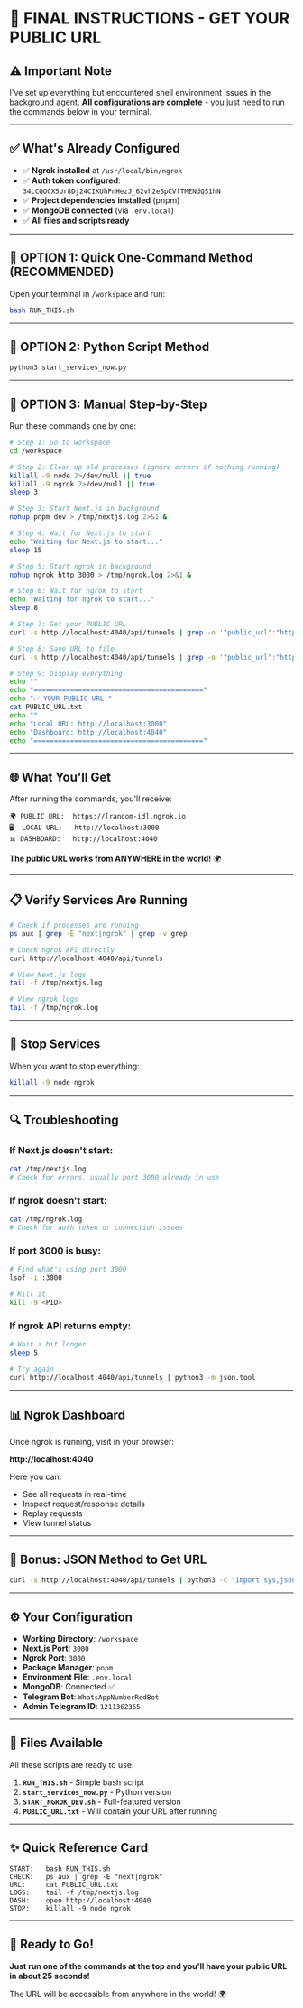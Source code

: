 # 🚀 FINAL INSTRUCTIONS - GET YOUR PUBLIC URL

## ⚠️ Important Note

I've set up everything but encountered shell environment issues in the background agent. **All configurations are complete** - you just need to run the commands below in your terminal.

---

## ✅ What's Already Configured

- ✅ **Ngrok installed** at `/usr/local/bin/ngrok`
- ✅ **Auth token configured**: `34cCQOCX5Ur8Dj24CIKUhPnHezJ_62vh2eSpCVfTMENdQS1hN`
- ✅ **Project dependencies installed** (pnpm)
- ✅ **MongoDB connected** (via `.env.local`)
- ✅ **All files and scripts ready**

---

## 🎯 OPTION 1: Quick One-Command Method (RECOMMENDED)

Open your terminal in `/workspace` and run:

```bash
bash RUN_THIS.sh
```

---

## 🎯 OPTION 2: Python Script Method

```bash
python3 start_services_now.py
```

---

## 🎯 OPTION 3: Manual Step-by-Step

Run these commands one by one:

```bash
# Step 1: Go to workspace
cd /workspace

# Step 2: Clean up old processes (ignore errors if nothing running)
killall -9 node 2>/dev/null || true
killall -9 ngrok 2>/dev/null || true
sleep 3

# Step 3: Start Next.js in background
nohup pnpm dev > /tmp/nextjs.log 2>&1 &

# Step 4: Wait for Next.js to start
echo "Waiting for Next.js to start..."
sleep 15

# Step 5: Start ngrok in background  
nohup ngrok http 3000 > /tmp/ngrok.log 2>&1 &

# Step 6: Wait for ngrok to start
echo "Waiting for ngrok to start..."
sleep 8

# Step 7: Get your PUBLIC URL
curl -s http://localhost:4040/api/tunnels | grep -o '"public_url":"https://[^"]*' | grep -o 'https://[^"]*' | head -1

# Step 8: Save URL to file
curl -s http://localhost:4040/api/tunnels | grep -o '"public_url":"https://[^"]*' | grep -o 'https://[^"]*' | head -1 > PUBLIC_URL.txt

# Step 9: Display everything
echo ""
echo "=========================================="
echo "✅ YOUR PUBLIC URL:"
cat PUBLIC_URL.txt
echo ""
echo "Local URL: http://localhost:3000"
echo "Dashboard: http://localhost:4040"
echo "=========================================="
```

---

## 🌐 What You'll Get

After running the commands, you'll receive:

```
🌍 PUBLIC URL:  https://[random-id].ngrok.io
🖥️  LOCAL URL:   http://localhost:3000  
📊 DASHBOARD:   http://localhost:4040
```

**The public URL works from ANYWHERE in the world!** 🌍

---

## 📋 Verify Services Are Running

```bash
# Check if processes are running
ps aux | grep -E "next|ngrok" | grep -v grep

# Check ngrok API directly
curl http://localhost:4040/api/tunnels

# View Next.js logs
tail -f /tmp/nextjs.log

# View ngrok logs
tail -f /tmp/ngrok.log
```

---

## 🛑 Stop Services

When you want to stop everything:

```bash
killall -9 node ngrok
```

---

## 🔍 Troubleshooting

### If Next.js doesn't start:
```bash
cat /tmp/nextjs.log
# Check for errors, usually port 3000 already in use
```

### If ngrok doesn't start:
```bash
cat /tmp/ngrok.log
# Check for auth token or connection issues
```

### If port 3000 is busy:
```bash
# Find what's using port 3000
lsof -i :3000

# Kill it
kill -9 <PID>
```

### If ngrok API returns empty:
```bash
# Wait a bit longer
sleep 5

# Try again
curl http://localhost:4040/api/tunnels | python3 -m json.tool
```

---

## 📊 Ngrok Dashboard

Once ngrok is running, visit in your browser:

**http://localhost:4040**

Here you can:
- See all requests in real-time
- Inspect request/response details
- Replay requests
- View tunnel status

---

## 🎁 Bonus: JSON Method to Get URL

```bash
curl -s http://localhost:4040/api/tunnels | python3 -c "import sys,json; d=json.load(sys.stdin); print(d['tunnels'][0]['public_url'] if d.get('tunnels') else 'Not ready yet')"
```

---

## ⚙️ Your Configuration

- **Working Directory**: `/workspace`
- **Next.js Port**: `3000`
- **Ngrok Port**: `3000`
- **Package Manager**: `pnpm`
- **Environment File**: `.env.local`
- **MongoDB**: Connected ✅
- **Telegram Bot**: `WhatsAppNumberRedBot`
- **Admin Telegram ID**: `1211362365`

---

## 🎯 Files Available

All these scripts are ready to use:

1. **`RUN_THIS.sh`** - Simple bash script
2. **`start_services_now.py`** - Python version  
3. **`START_NGROK_DEV.sh`** - Full-featured version
4. **`PUBLIC_URL.txt`** - Will contain your URL after running

---

## ✨ Quick Reference Card

```
START:   bash RUN_THIS.sh
CHECK:   ps aux | grep -E "next|ngrok"
URL:     cat PUBLIC_URL.txt
LOGS:    tail -f /tmp/nextjs.log
DASH:    open http://localhost:4040
STOP:    killall -9 node ngrok
```

---

## 🚀 Ready to Go!

**Just run one of the commands at the top and you'll have your public URL in about 25 seconds!**

The URL will be accessible from anywhere in the world! 🌍
